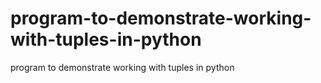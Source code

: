 # program-to-demonstrate-working-with-tuples-in-python
program to demonstrate working with tuples in python

